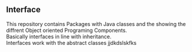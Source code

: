 ## Interface
This repository contains
Packages with Java classes and the showing the diffrent Object oriented Programing Components.<br />
Basically interfaces in line with inheritance. <br />
Interfaces work with the abstract classes
jjdkdslskfks
